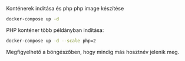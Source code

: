 Konténerek indítása és php php image készítése

```bash
docker-compose up -d
```

PHP konténer több példányban indítása:

```bash
docker-compose up -d --scale php=2
```

Megfigyelhető a böngészőben, hogy mindig más hosztnév jelenik meg.